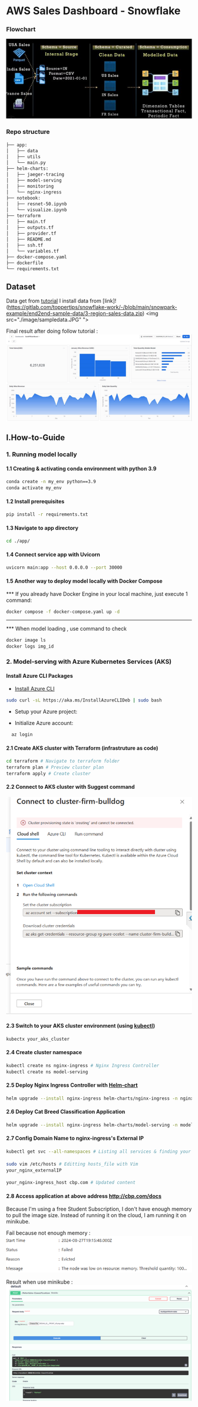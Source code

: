 # AWS Sales Dashboard - Snowflake

### Flowchart

<img src="./image/system.JPG" alt="flowchart" width="700"/>

### Repo structure
```
├── app: 
│   ├── data
│   ├── utils
│   └── main.py
├── helm-charts:
│   ├── jaeger-tracing
│   ├── model-serving
│   ├── monitoring
│   └── nginx-ingress
├── notebook: 
│   ├── resnet-50.ipynb
│   └── visualize.ipynb
├── terraform
│   ├── main.tf
│   ├── outputs.tf
│   ├── provider.tf
│   ├── README.md
│   ├── ssh.tf
│   └── variables.tf
├── docker-compose.yaml
├── dockerfile
└── requirements.txt
```

## **Dataset**
Data get from [tutorial](https://www.youtube.com/watch?v=1jC98XQwBZw)
I install data from [link]!(https://gitlab.com/toppertips/snowflake-work/-/blob/main/snowpark-example/end2end-sample-data/3-region-sales-data.zip)
<img src="./image/sampledata.JPG" ">


Final result after doing follow tutorial :
<img src="./image/dashboard.JPG">

## I.How-to-Guide

### 1. Running model locally
#### 1.1 Creating & activating conda environment with python 3.9
```bash
conda create -n my_env python==3.9
conda activate my_env
```

#### 1.2 Install prerequisites
```bash
pip install -r requirements.txt
```

#### 1.3 Navigate to app directory
```bash
cd ./app/
```

#### 1.4 Connect service app with Uvicorn
```bash
uvicorn main:app --host 0.0.0.0 --port 30000
```

#### 1.5 Another way to deploy model locally with Docker Compose
*** If you already have Docker Engine in your local machine, just execute 1 command:
```bash
docker compose -f docker-compose.yaml up -d
```
---
*** When model loading , use command to check
```bash
docker image ls
docker logs img_id
```

### 2. Model-serving with Azure Kubernetes Services (AKS)
#### Install Azure CLI Packages
+ [Install Azure CLI](https://learn.microsoft.com/en-us/cli/azure/install-azure-cli)
```bash
sudo curl -sL https://aka.ms/InstallAzureCLIDeb | sudo bash 
```
+ Setup your Azure project:
- Initialize Azure account:
```bash
  az login
```
#### 2.1 Create AKS cluster with Terraform (infrastruture as code)
```bash
cd terraform # Navigate to terraform folder
terraform plan # Preview cluster plan
terraform apply # Create cluster
```

#### 2.2 Connect to AKS cluster with Suggest command
![image](https://github.com/tuananh1006/Motorbike-Classification/blob/main/readme_images/connectazure.png)

#### 2.3 Switch to your AKS cluster environment (using [kubectl](https://kubernetes.io/docs/tasks/tools/))
```bash
kubectx your_aks_cluster
```

#### 2.4 Create cluster namespace
```bash
kubectl create ns nginx-ingress # Nginx Ingress Controller
kubectl create ns model-serving
```

#### 2.5 Deploy Nginx Ingress Controller with [Helm-chart](https://helm.sh/)
```bash
helm upgrade --install nginx-ingress helm-charts/nginx-ingress -n nginx-ingress           
```

#### 2.6 Deploy Cat Breed Classification Application
```bash
helm upgrade --install nginx-ingress helm-charts/model-serving -n model-serving           
```

#### 2.7 Config Domain Name to nginx-ingress's External IP
```bash
kubectl get svc --all-namespaces # Listing all services & finding your nginx External IP

sudo vim /etc/hosts # Editting hosts_file with Vim
your_nginx_externalIP 

your_nginx-ingress_host cbp.com # Updated content
```

#### 2.8 Access application at above address http://cbp.com/docs

Because I'm using a free Student Subscription, I don't have enough memory to pull the image size. Instead of running it on the cloud, I am running it on minikube.

Fail because not enough memory :
![image](https://github.com/tuananh1006/Motorbike-Classification/blob/main/readme_images/fail.png)

Result when use minikube  :
![image](https://github.com/tuananh1006/Motorbike-Classification/blob/main/readme_images/minikube.png)




